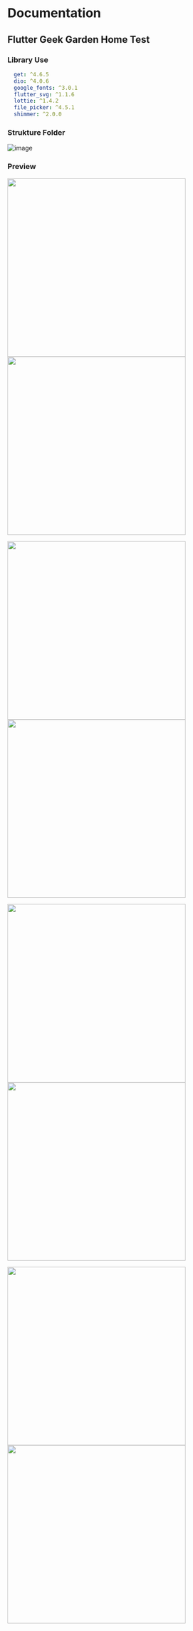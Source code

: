 # Documentation

## Flutter Geek Garden Home Test

### Library Use
```yaml
  get: ^4.6.5
  dio: ^4.0.6
  google_fonts: ^3.0.1
  flutter_svg: ^1.1.6
  lottie: ^1.4.2
  file_picker: ^4.5.1
  shimmer: ^2.0.0
```
### Strukture Folder
![image](https://user-images.githubusercontent.com/72520643/205446282-83014c5e-ed74-43da-b544-f85597c73779.png)

### Preview

<img src="https://user-images.githubusercontent.com/72520643/205446316-30237acf-4e59-4520-aa80-c87fa811ecaa.jpg" width="400">   <img src="https://user-images.githubusercontent.com/72520643/205446372-f75d54e0-a163-4b18-8847-4a9ce8dfc0f9.jpg" width="400">

<img src="https://user-images.githubusercontent.com/72520643/205446406-1b689a50-4ada-4db2-9fe8-3ada443140e2.jpg" width="400">   <img src="https://user-images.githubusercontent.com/72520643/205446419-c3973ca9-2ad9-4137-84c8-ca27a5036e1a.jpg" width="400">

<img src="https://user-images.githubusercontent.com/72520643/205446494-09fbbf3f-faa2-4dcb-b524-8c67874669b9.jpg" width="400">   <img src="https://user-images.githubusercontent.com/72520643/205446457-597af49c-dcee-43f5-92b4-a1f258c4149b.jpg" width="400">

<img src="https://user-images.githubusercontent.com/72520643/205446467-84e6bb91-2530-4d96-b3bc-731722cd3810.jpg" width="400">   <img src="https://user-images.githubusercontent.com/72520643/205446476-9af6a093-4e40-4ec0-a90b-a004e8cc404b.jpg" width="400">
